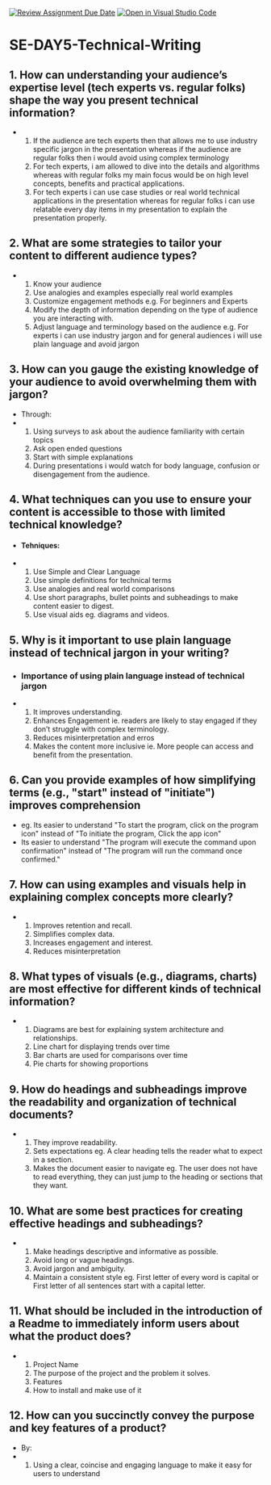 [![Review Assignment Due Date](https://classroom.github.com/assets/deadline-readme-button-22041afd0340ce965d47ae6ef1cefeee28c7c493a6346c4f15d667ab976d596c.svg)](https://classroom.github.com/a/zsAR-pyY)
[![Open in Visual Studio Code](https://classroom.github.com/assets/open-in-vscode-2e0aaae1b6195c2367325f4f02e2d04e9abb55f0b24a779b69b11b9e10269abc.svg)](https://classroom.github.com/online_ide?assignment_repo_id=18641044&assignment_repo_type=AssignmentRepo)
# SE-DAY5-Technical-Writing
## 1. How can understanding your audience’s expertise level (tech experts vs. regular folks) shape the way you present technical information?
- 1. If the audience are tech experts then that allows me to use industry specific jargon in the presentation whereas if the audience are regular folks then i would avoid using complex terminology
  2. For tech experts, i am allowed to dive into the details and algorithms whereas with regular folks my main focus would be on high level concepts, benefits and practical applications.
  3. For tech experts i can use case studies or real world technical applications in the presentation whereas for regular folks i can use relatable every day items in my presentation to explain the presentation properly.

## 2. What are some strategies to tailor your content to different audience types?
- 1. Know your audience
  2. Use analogies and examples especially real world examples
  3. Customize engagement methods e.g.  For beginners and Experts
  4. Modify the depth of information depending on the type of audience you are interacting with.
  5. Adjust language and terminology based on the audience e.g. For experts i can use industry jargon and for general audiences i will use plain language and avoid jargon


## 3. How can you gauge the existing knowledge of your audience to avoid overwhelming them with jargon?
- Through:
- 1. Using surveys to ask about the audience familiarity with certain topics
  2. Ask open ended questions
  3. Start with simple explanations
  4. During presentations i would watch for body language, confusion or disengagement from the audience.

## 4. What techniques can you use to ensure your content is accessible to those with limited technical knowledge?
- #### Tehniques:
- 1. Use Simple and Clear Language
  2. Use simple definitions for technical terms
  3. Use analogies and real world comparisons
  4. Use short paragraphs, bullet points and subheadings to make content easier to digest.
  5. Use visual aids eg. diagrams and videos.
 
## 5. Why is it important to use plain language instead of technical jargon in your writing?
- ### Importance of using plain language instead of technical jargon
- 1. It improves understanding.
  2. Enhances Engagement ie. readers are likely to stay engaged if they don’t struggle with complex terminology.
  3. Reduces misinterpretation and erros
  4. Makes the content more inclusive ie. More people can access and benefit from the presentation.


## 6. Can you provide examples of how simplifying terms (e.g., "start" instead of "initiate") improves comprehension
- eg. Its easier to understand "To start the program, click on the program icon" instead of "To initiate the program, Click the app icon"
- Its easier to understand "The program will execute the command upon confirmation" instead of "The program will run the command once confirmed."


## 7. How can using examples and visuals help in explaining complex concepts more clearly?
- 1. Improves retention and recall.
  2. Simplifies complex data.
  3. Increases engagement and interest.
  4. Reduces misinterpretation
 

## 8. What types of visuals (e.g., diagrams, charts) are most effective for different kinds of technical information?
- 1. Diagrams are best for explaining system architecture and relationships.
  2. Line chart for displaying trends over time
  3. Bar charts are used for comparisons over time
  4. Pie charts for showing proportions

## 9. How do headings and subheadings improve the readability and organization of technical documents?
- 1. They improve readability.
  2. Sets expectations eg. A clear heading tells the reader what to expect in a section.
  3. Makes the document easier to navigate eg. The user does not have to read everything, they can just jump to the heading or sections that they want.

## 10. What are some best practices for creating effective headings and subheadings?
- 1. Make headings descriptive and informative as possible.
  2. Avoid long or vague headings.
  3. Avoid jargon and ambiguity.
  4. Maintain a consistent style eg. First letter of every word is capital or First letter of all sentences start with a capital letter.


## 11. What should be included in the introduction of a Readme to immediately inform users about what the product does?
- 1. Project Name
  2. The purpose of the project and the problem it solves.
  3. Features
  4. How to install and make use of it
## 12. How can you succinctly convey the purpose and key features of a product?
- By:
- 1. Using a clear, coincise and engaging language to make it easy for users to understand
